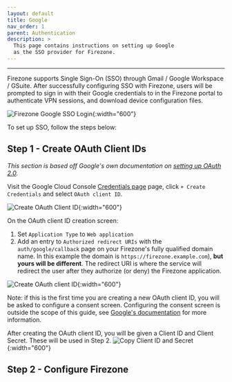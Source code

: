```yaml
---
layout: default
title: Google
nav_order: 1
parent: Authentication
description: >
  This page contains instructions on setting up Google
  as the SSO provider for Firezone.
---
```

---

Firezone supports Single Sign-On (SSO) through Gmail / Google Workspace / GSuite.
After successfully configuring SSO with Firezone, users will be prompted to sign
in with their Google credentials to in the Firezone portal to authenticate VPN
sessions, and download device configuration files.

![Firezone Google SSO Login](){:width="600"}

To set up SSO, follow the steps below:

## Step 1 - Create OAuth Client IDs

_This section is based off Google's own documentation on
[setting up OAuth 2.0](https://support.google.com/cloud/answer/6158849)._

Visit the Google Cloud Console
[Credentials page](https://console.cloud.google.com/apis/credentials)
page, click `+ Create Credentials` and select `OAuth client ID`.

![Create OAuth Client ID](https://user-images.githubusercontent.com/52545545/155904211-c36095b9-4bbd-44c1-95f8-bb165e314af3.png){:width="600"}

On the OAuth client ID creation screen:

1. Set `Application Type` to `Web application`
1. Add an entry to `Authorized redirect URIs` with the
`auth/google/callback` page on your Firezone's fully qualified domain name.
In this example the domain is `https://firezone.example.com`),
**but yours will be different**. The redirect URI is where the service will redirect
the user after they authorize (or deny) the Firezone application.

![Create OAuth client ID](https://user-images.githubusercontent.com/52545545/155904581-9a82fc9f-26ce-4fdf-8143-060cbad0a207.png){:width="600"}

Note: if this is the first time you are creating a new OAuth client ID, you will
be asked to configure a consent screen. Configuring the consent screen is outside
the scope of this guide, see
[Google's documentation](https://support.google.com/cloud/answer/10311615)
for more information.

After creating the OAuth client ID, you will be given a Client ID and Client Secret.
These will be used in Step 2.
![Copy Client ID and Secret](https://user-images.githubusercontent.com/52545545/155906344-aa3673e1-903a-482f-86fb-75f12fd17f4f.png){:width="600"}

## Step 2 - Configure Firezone
